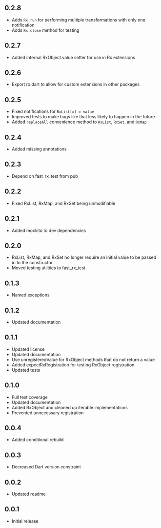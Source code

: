 ## 0.2.8
- Adds `Rx.run` for performing multiple transformations with only one notification
- Adds `Rx.close` method for testing

## 0.2.7
- Added internal RxObject.value setter for use in Rx extensions

## 0.2.6
- Export rx.dart to allow for custom extensions in other packages

## 0.2.5
- Fixed notifications for `RxList[x] = value`
- Improved tests to make bugs like that less likely to happen in the future
- Added `replaceAll` convenience method to `RxList`, `RxSet`, and `RxMap`

## 0.2.4
- Added missing annotations

## 0.2.3
- Depend on fast_rx_test from pub

## 0.2.2
- Fixed RxList, RxMap, and RxSet being unmodifiable

## 0.2.1
- Added mockito to dev dependencies

## 0.2.0
- RxList, RxMap, and RxSet no longer require an initial value to be passed in to the constructor
- Moved testing utilities to fast_rx_test

## 0.1.3
- Named exceptions

## 0.1.2
- Updated documentation

## 0.1.1
- Updated license
- Updated documentation
- Use unregisteredValue for RxObject methods that do not return a value
- Added expectRxRegistration for testing RxObject registration
- Updated tests

## 0.1.0
- Full test coverage
- Updated documentation
- Added RxObject and cleaned up iterable implementations
- Prevented unnecessary registration

## 0.0.4
- Added conditional rebuild

## 0.0.3
- Decreased Dart version constraint

## 0.0.2
- Updated readme

## 0.0.1
- Initial release
